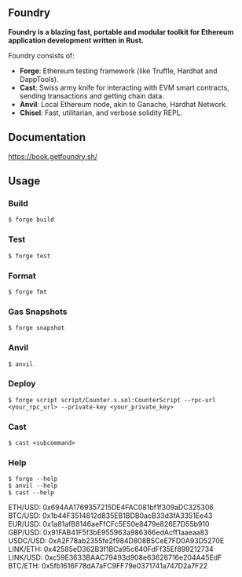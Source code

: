 ## Foundry

**Foundry is a blazing fast, portable and modular toolkit for Ethereum application development written in Rust.**

Foundry consists of:

-   **Forge**: Ethereum testing framework (like Truffle, Hardhat and DappTools).
-   **Cast**: Swiss army knife for interacting with EVM smart contracts, sending transactions and getting chain data.
-   **Anvil**: Local Ethereum node, akin to Ganache, Hardhat Network.
-   **Chisel**: Fast, utilitarian, and verbose solidity REPL.

## Documentation

https://book.getfoundry.sh/

## Usage

### Build

```shell
$ forge build
```

### Test

```shell
$ forge test
```

### Format

```shell
$ forge fmt
```

### Gas Snapshots

```shell
$ forge snapshot
```

### Anvil

```shell
$ anvil
```

### Deploy

```shell
$ forge script script/Counter.s.sol:CounterScript --rpc-url <your_rpc_url> --private-key <your_private_key>
```

### Cast

```shell
$ cast <subcommand>
```

### Help

```shell
$ forge --help
$ anvil --help
$ cast --help
```


ETH/USD: 0x694AA1769357215DE4FAC081bf1f309aDC325306  
BTC/USD: 0x1b44F3514812d835EB1BDB0acB33d3fA3351Ee43  
EUR/USD: 0x1a81afB8146aeFfCFc5E50e8479e826E7D55b910  
GBP/USD: 0x91FAB41F5f3bE955963a986366edAcff1aaeaa83  
USDC/USD: 0xA2F78ab2355fe2f984D808B5CeE7FD0A93D5270E  
LINK/ETH: 0x42585eD362B3f1BCa95c640FdFf35Ef899212734  
LINK/USD: 0xc59E3633BAAC79493d908e63626716e204A45EdF  
BTC/ETH: 0x5fb1616F78dA7aFC9FF79e0371741a747D2a7F22
